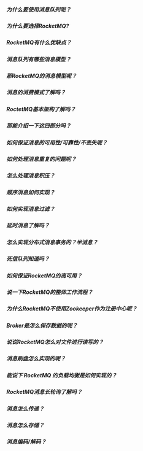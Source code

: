 ##### 为什么要使用消息队列呢？
##### 为什么要选择RocketMQ?
##### RocketMQ有什么优缺点？
##### 消息队列有哪些消息模型？
##### 那RocketMQ的消息模型呢？
##### 消息的消费模式了解吗？
##### RoctetMQ基本架构了解吗？
##### 那能介绍一下这四部分吗？
##### 如何保证消息的可用性/可靠性/不丢失呢？
##### 如何处理消息重复的问题呢？
##### 怎么处理消息积压？
##### 顺序消息如何实现？
##### 如何实现消息过滤？
##### 延时消息了解吗？
##### 怎么实现分布式消息事务的？半消息？
##### 死信队列知道吗？
##### 如何保证RocketMQ的高可用？
##### 说一下RocketMQ的整体工作流程？
##### 为什么RocketMQ不使用Zookeeper作为注册中心呢？
##### Broker是怎么保存数据的呢？
##### 说说RocketMQ怎么对文件进行读写的？
##### 消息刷盘怎么实现的呢？
##### 能说下 RocketMQ 的负载均衡是如何实现的？
##### RocketMQ消息长轮询了解吗？

##### 消息怎么传递？
##### 消息怎么存储？
##### 消息编码/解码？
